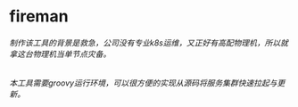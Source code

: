# fireman
###### 制作该工具的背景是救急，公司没有专业k8s运维，又正好有高配物理机，所以就拿这台物理机当单节点灾备。
###### 本工具需要groovy运行环境，可以很方便的实现从源码将服务集群快速拉起与更新。
